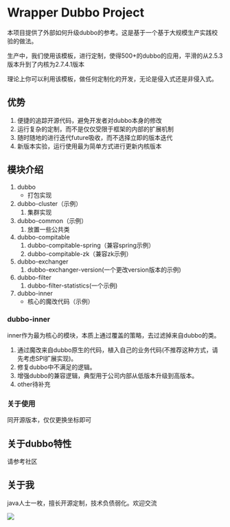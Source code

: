 # Wrapper Dubbo Project

本项目提供了外部如何升级dubbo的参考。这是基于一个基于大规模生产实践校验的做法。

生产中，我们使用该模板，进行定制，使得500+的dubbo的应用，平滑的从2.5.3版本升到了内核为2.7.4.1版本

理论上你可以利用该模板，做任何定制化的开发，无论是侵入式还是非侵入式。

## 优势

1. 便捷的追踪开源代码，避免开发者对dubbo本身的修改
2. 运行复杂的定制，而不是仅仅受限于框架的内部的扩展机制
3. 随时随地的进行迭代future吸收，而不选择立即的版本迭代
4. 新版本实验，运行使用最为简单方式进行更新内核版本

## 模块介绍

1. dubbo
    - 打包实现
2. dubbo-cluster（示例）
    1. 集群实现
3. dubbo-common（示例）
    1. 放置一些公共类
4. dubbo-compitable
    1. dubbo-compitable-spring（兼容spring示例）
    2. dubbo-compitable-zk（兼容zk示例）
5. dubbo-exchanger
    1. dubbo-exchanger-version(一个更改version版本的示例)
6. dubbo-filter
    1. dubbo-filter-statistics(一个示例)
7. dubbo-inner
    - 核心的魔改代码（示例）

### dubbo-inner

inner作为最为核心的模块，本质上通过覆盖的策略，去过滤掉来自dubbo的类。

1. 通过魔改来自dubbo原生的代码，植入自己的业务代码(不推荐这种方式，请先考虑SPI扩展实现)。
2. 修复dubbo中不满足的逻辑。
3. 增强dubbo的兼容逻辑，典型用于公司内部从低版本升级到高版本。
4. other待补充

### 关于使用

同开源版本，仅仅更换坐标即可

## 关于dubbo特性

请参考社区

## 关于我

java人士一枚，擅长开源定制，技术负债弱化。欢迎交流

![](codeL.jpg)


